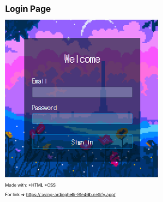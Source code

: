 # Login Page

![login page](https://github.com/Hyperborea17/Login-Page/blob/main/Screenshot_1.png)

Made with:
*HTML
*CSS

For link => https://loving-ardinghelli-9fe46b.netlify.app/
